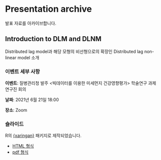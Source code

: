 # Presentation archive
발표 자료를 아카이브합니다.

## Introduction to DLM and DLNM
Distributed lag model과 해당 모형의 비선형으로의 확장인 Distributed lag non-linear model 소개

### 이벤트 세부 사항
**이벤트**: 질병관리청 발주 <빅데이터를 이용한 미세먼지 건강영향평가> 학술연구 과제 연구진 회의

**날짜**: 2021년 6월 21일 18:00

**장소**: Zoom

### 슬라이드
R의 [{xaringan}](https://github.com/yihui/xaringan) 패키지로 제작되었습니다.
- [HTML 형식](https://be-favorite.github.io/Presentation_archive/DLM%2C%20DLNM/Introduction_dlm%2Cdlnm.html)
- [pdf 형식](https://be-favorite.github.io/Presentation_archive/DLM%2C%20DLNM/Introduction%20to%20DLM%20and%20DLNM.pdf)

